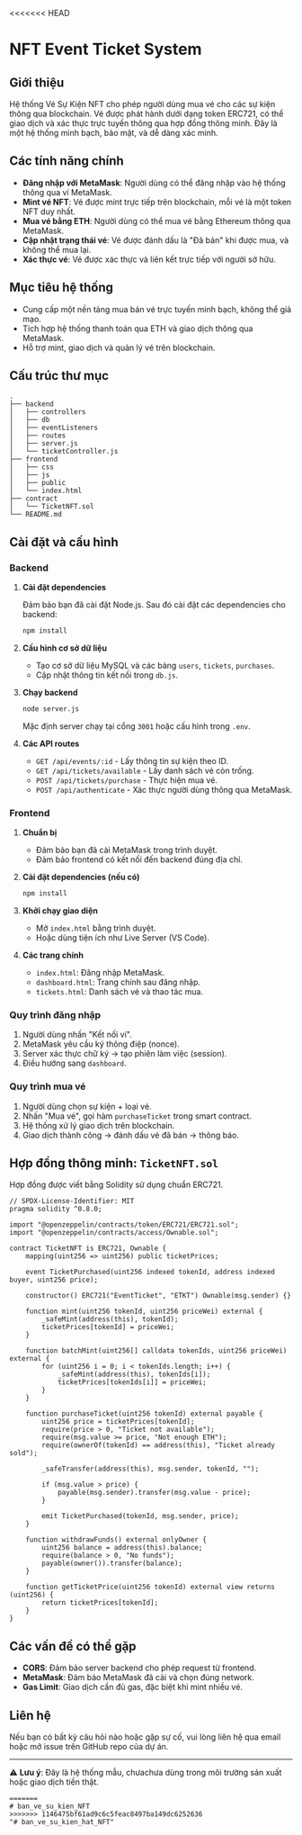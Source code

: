 <<<<<<< HEAD

# NFT Event Ticket System

## Giới thiệu

Hệ thống Vé Sự Kiện NFT cho phép người dùng mua vé cho các sự kiện thông qua blockchain. Vé được phát hành dưới dạng token ERC721, có thể giao dịch và xác thực trực tuyến thông qua hợp đồng thông minh. Đây là một hệ thống minh bạch, bảo mật, và dễ dàng xác minh.

## Các tính năng chính

- **Đăng nhập với MetaMask**: Người dùng có thể đăng nhập vào hệ thống thông qua ví MetaMask.
- **Mint vé NFT**: Vé được mint trực tiếp trên blockchain, mỗi vé là một token NFT duy nhất.
- **Mua vé bằng ETH**: Người dùng có thể mua vé bằng Ethereum thông qua MetaMask.
- **Cập nhật trạng thái vé**: Vé được đánh dấu là "Đã bán" khi được mua, và không thể mua lại.
- **Xác thực vé**: Vé được xác thực và liên kết trực tiếp với người sở hữu.

## Mục tiêu hệ thống

- Cung cấp một nền tảng mua bán vé trực tuyến minh bạch, không thể giả mạo.
- Tích hợp hệ thống thanh toán qua ETH và giao dịch thông qua MetaMask.
- Hỗ trợ mint, giao dịch và quản lý vé trên blockchain.

## Cấu trúc thư mục

```
.
├── backend
│   ├── controllers
│   ├── db
│   ├── eventListeners
│   ├── routes
│   ├── server.js
│   └── ticketController.js
├── frontend
│   ├── css
│   ├── js
│   ├── public
│   └── index.html
├── contract
│   └── TicketNFT.sol
└── README.md
```

## Cài đặt và cấu hình

### Backend

1. **Cài đặt dependencies**

   Đảm bảo bạn đã cài đặt Node.js. Sau đó cài đặt các dependencies cho backend:

   ```bash
   npm install
   ```

2. **Cấu hình cơ sở dữ liệu**

   - Tạo cơ sở dữ liệu MySQL và các bảng `users`, `tickets`, `purchases`.
   - Cập nhật thông tin kết nối trong `db.js`.

3. **Chạy backend**

   ```bash
   node server.js
   ```

   Mặc định server chạy tại cổng `3001` hoặc cấu hình trong `.env`.

4. **Các API routes**

   - `GET /api/events/:id` - Lấy thông tin sự kiện theo ID.
   - `GET /api/tickets/available` - Lấy danh sách vé còn trống.
   - `POST /api/tickets/purchase` - Thực hiện mua vé.
   - `POST /api/authenticate` - Xác thực người dùng thông qua MetaMask.

### Frontend

1. **Chuẩn bị**

   - Đảm bảo bạn đã cài MetaMask trong trình duyệt.
   - Đảm bảo frontend có kết nối đến backend đúng địa chỉ.

2. **Cài đặt dependencies (nếu có)**

   ```bash
   npm install
   ```

3. **Khởi chạy giao diện**

   - Mở `index.html` bằng trình duyệt.
   - Hoặc dùng tiện ích như Live Server (VS Code).

4. **Các trang chính**

   - `index.html`: Đăng nhập MetaMask.
   - `dashboard.html`: Trang chính sau đăng nhập.
   - `tickets.html`: Danh sách vé và thao tác mua.

### Quy trình đăng nhập

1. Người dùng nhấn "Kết nối ví".
2. MetaMask yêu cầu ký thông điệp (nonce).
3. Server xác thực chữ ký → tạo phiên làm việc (session).
4. Điều hướng sang `dashboard`.

### Quy trình mua vé

1. Người dùng chọn sự kiện + loại vé.
2. Nhấn "Mua vé", gọi hàm `purchaseTicket` trong smart contract.
3. Hệ thống xử lý giao dịch trên blockchain.
4. Giao dịch thành công → đánh dấu vé đã bán → thông báo.

## Hợp đồng thông minh: `TicketNFT.sol`

Hợp đồng được viết bằng Solidity sử dụng chuẩn ERC721.

```solidity
// SPDX-License-Identifier: MIT
pragma solidity ^0.8.0;

import "@openzeppelin/contracts/token/ERC721/ERC721.sol";
import "@openzeppelin/contracts/access/Ownable.sol";

contract TicketNFT is ERC721, Ownable {
    mapping(uint256 => uint256) public ticketPrices;

    event TicketPurchased(uint256 indexed tokenId, address indexed buyer, uint256 price);

    constructor() ERC721("EventTicket", "ETKT") Ownable(msg.sender) {}

    function mint(uint256 tokenId, uint256 priceWei) external {
        _safeMint(address(this), tokenId);
        ticketPrices[tokenId] = priceWei;
    }

    function batchMint(uint256[] calldata tokenIds, uint256 priceWei) external {
        for (uint256 i = 0; i < tokenIds.length; i++) {
            _safeMint(address(this), tokenIds[i]);
            ticketPrices[tokenIds[i]] = priceWei;
        }
    }

    function purchaseTicket(uint256 tokenId) external payable {
        uint256 price = ticketPrices[tokenId];
        require(price > 0, "Ticket not available");
        require(msg.value >= price, "Not enough ETH");
        require(ownerOf(tokenId) == address(this), "Ticket already sold");

        _safeTransfer(address(this), msg.sender, tokenId, "");

        if (msg.value > price) {
            payable(msg.sender).transfer(msg.value - price);
        }

        emit TicketPurchased(tokenId, msg.sender, price);
    }

    function withdrawFunds() external onlyOwner {
        uint256 balance = address(this).balance;
        require(balance > 0, "No funds");
        payable(owner()).transfer(balance);
    }

    function getTicketPrice(uint256 tokenId) external view returns (uint256) {
        return ticketPrices[tokenId];
    }
}
```

## Các vấn đề có thể gặp

- **CORS**: Đảm bảo server backend cho phép request từ frontend.
- **MetaMask**: Đảm bảo MetaMask đã cài và chọn đúng network.
- **Gas Limit**: Giao dịch cần đủ gas, đặc biệt khi mint nhiều vé.

## Liên hệ

Nếu bạn có bất kỳ câu hỏi nào hoặc gặp sự cố, vui lòng liên hệ qua email hoặc mở issue trên GitHub repo của dự án.

---

⚠️ **Lưu ý**: Đây là hệ thống mẫu, chưachưa dùng trong môi trường sản xuất hoặc giao dịch tiền thật.
```
=======
# ban_ve_su_kien_NFT
>>>>>>> 1146475bf61ad9c6c5feac8497ba149dc6252636
"# ban_ve_su_kien_hat_NFT" 
